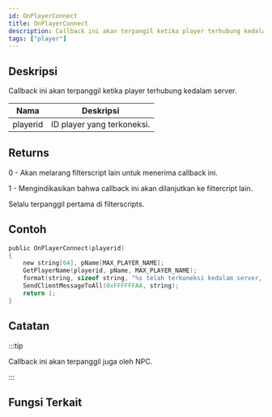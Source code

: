 ```yaml
---
id: OnPlayerConnect
title: OnPlayerConnect
description: Callback ini akan terpangil ketika player terhubung kedalam server.
tags: ["player"]
---
```


## Deskripsi

Callback ini akan terpanggil ketika player terhubung kedalam server.

| Nama     | Deskripsi                  |
| -------- | -------------------------- |
| playerid | ID player yang terkoneksi. |

## Returns

0 - Akan melarang filterscript lain untuk menerima callback ini.

1 - Mengindikasikan bahwa callback ini akan dilanjutkan ke filtercript lain.

Selalu terpanggil pertama di filterscripts.

## Contoh

```c
public OnPlayerConnect(playerid)
{
    new string[64], pName[MAX_PLAYER_NAME];
    GetPlayerName(playerid, pName, MAX_PLAYER_NAME);
    format(string, sizeof string, "%s telah terkoneksi kedalam server, selamat datang!", pName);
    SendClientMessageToAll(0xFFFFFFAA, string);
    return 1;
}
```

## Catatan

:::tip

Callback ini akan terpanggil juga oleh NPC.

:::

## Fungsi Terkait
